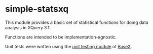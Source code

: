 # simple-statsxq

This module provides a basic set of statistical functions for doing data analysis in XQuery 3.1.

Functions are intended to be implementation-agnostic. 

Unit tests were written using the [unit testing module](http://docs.basex.org/wiki/Unit_Module) of [BaseX](http://basex.org/).
